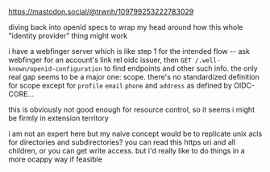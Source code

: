 
<https://mastodon.social/@trwnh/109799253222783029>

diving back into openid specs to wrap my head around how this whole "identity provider" thing might work

i have a webfinger server which is like step 1 for the intended flow -- ask webfinger for an account's link rel oidc issuer, then `GET /.well-known/openid-configuration` to find endpoints and other such info. the only real gap seems to be a major one: scope. there's no standardized definition for scope except for `profile` `email` `phone` and `address` as defined by OIDC-CORE...

this is obviously not good enough for resource control, so it seems i might be firmly in extension territory

i am not an expert here but my naive concept would be to replicate unix acls for directories and subdirectories? you can read this https uri and all children, or you can get write access. but i'd really like to do things in a more ocappy way if feasible